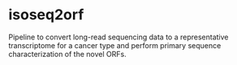 # isoseq2orf
Pipeline to convert long-read sequencing data to a representative transcriptome for a cancer type and perform primary sequence characterization of the novel ORFs.
